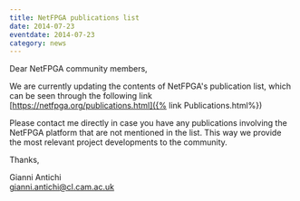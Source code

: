 ```yaml
---
title: NetFPGA publications list
date: 2014-07-23
eventdate: 2014-07-23
category: news
---
```


Dear NetFPGA community members,

We are currently updating the contents of NetFPGA's publication list, which can be seen through the following link [https://netfpga.org/publications.html]({% link Publications.html%})

Please contact me directly in case you have any publications involving the NetFPGA platform that are not mentioned in the list. This way we provide the most relevant project developments to the community.

Thanks,

Gianni Antichi <br> <a href="mailto:gianni.antichi@cl.cam.ac.uk">gianni.antichi@cl.cam.ac.uk</a>
